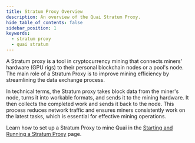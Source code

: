 ```yaml
---
title: Stratum Proxy Overview
description: An overview of the Quai Stratum Proxy.
hide_table_of_contents: false
sidebar_position: 1
keywords:
  - stratum proxy
  - quai stratum
---
```


A Stratum proxy is a tool in cryptocurrency mining that connects miners' hardware (GPU rigs) to their personal blockchain nodes or a pool's node. The main role of a Stratum Proxy is to improve mining efficiency by streamlining the data exchange process.

In technical terms, the Stratum proxy takes block data from the miner's node, turns it into workable formats, and sends it to the mining hardware. It then collects the completed work and sends it back to the node. This process reduces network traffic and ensures miners consistently work on the latest tasks, which is essential for effective mining operations.

Learn how to set up a Stratum Proxy to mine Quai in the [Starting and Running a Stratum Proxy](/participate/stratum-proxy/run-stratum.md) page.
